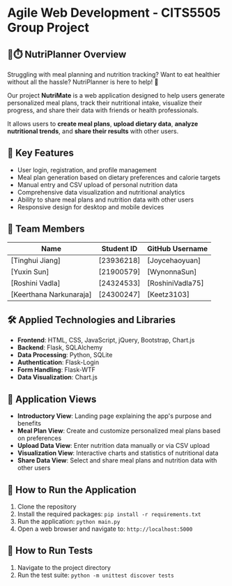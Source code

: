 # Agile Web Development - CITS5505 Group Project

## 📝⏱️ NutriPlanner Overview

Struggling with meal planning and nutrition tracking? Want to eat healthier without all the hassle? NutriPlanner is here to help! 💪

Our project **NutriMate** is a web application designed to help users generate personalized meal plans, track their nutritional intake, visualize their progress, and share their data with friends or health professionals.

It allows users to **create meal plans**, **upload dietary data**, **analyze nutritional trends**, and **share their results** with other users.

## 🎯 Key Features

* User login, registration, and profile management
* Meal plan generation based on dietary preferences and calorie targets
* Manual entry and CSV upload of personal nutrition data
* Comprehensive data visualization and nutritional analytics
* Ability to share meal plans and nutrition data with other users
* Responsive design for desktop and mobile devices

## 👥 Team Members

| Name | Student ID | GitHub Username |
|------|------------|-----------------|
| [Tinghui Jiang] | [23936218] | [Joycehaoyuan] |
| [Yuxin Sun] | [21900579] | [WynonnaSun] |
| [Roshini Vadla] | [24324533] | [RoshiniVadla75] |
| [Keerthana Narkunaraja] | [24300247] | [Keetz3103] |

## 🛠️ Applied Technologies and Libraries

* **Frontend**: HTML, CSS, JavaScript, jQuery, Bootstrap, Chart.js
* **Backend**: Flask, SQLAlchemy
* **Data Processing**: Python, SQLite
* **Authentication**: Flask-Login
* **Form Handling**: Flask-WTF
* **Data Visualization**: Chart.js

## 📱 Application Views

* **Introductory View**: Landing page explaining the app's purpose and benefits
* **Meal Plan View**: Create and customize personalized meal plans based on preferences
* **Upload Data View**: Enter nutrition data manually or via CSV upload
* **Visualization View**: Interactive charts and statistics of nutritional data
* **Share Data View**: Select and share meal plans and nutrition data with other users

## 🚀 How to Run the Application

1. Clone the repository
2. Install the required packages: `pip install -r requirements.txt`
3. Run the application: `python main.py`
4. Open a web browser and navigate to: `http://localhost:5000`

## 🧪 How to Run Tests

1. Navigate to the project directory
2. Run the test suite: `python -m unittest discover tests`